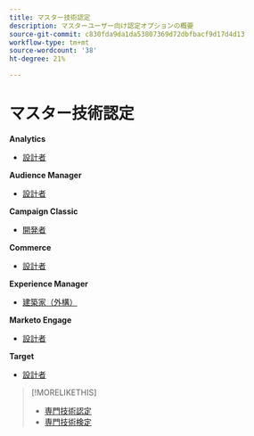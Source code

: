 ```yaml
---
title: マスター技術認定
description: マスターユーザー向け認定オプションの概要
source-git-commit: c830fda9da1da53807369d72dbfbacf9d17d4d13
workflow-type: tm+mt
source-wordcount: '38'
ht-degree: 21%

---
```


# マスター技術認定


**Analytics**

* [ 設計者 ](/help/certifications/aa/aa-m-architect.md) <!--AD0-E207-->

**Audience Manager**

* [ 設計者 ](/help/certifications/aam/aam-m-architect.md) <!--AD0-E454-->

**Campaign Classic**

* [ 開発者 ](/help/certifications/acc/acc-m-developer.md) <!--AD0-E328-->

**Commerce**

* [ 設計者 ](/help/certifications/ac/ac-m-architect.md) <!--AD0-E718-->

**Experience Manager**

* [ 建築家（外構） ](/help/certifications/aem/aem-sites-m-architect.md) <!--AD0-E117-->

**Marketo Engage**

* [ 設計者 ](/help/certifications/ame/ame-m-architect.md) <!--AD0-E556-->

**Target**

* [ 設計者 ](/help/certifications/at/at-m-architect.md) <!--AD0-E407-->

>[!MORELIKETHIS]
>
>* [ 専門技術認定 ](expert.md)
>* [ 専門技術検定 ](professional.md)
